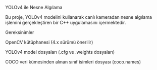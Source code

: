 YOLOv4 ile Nesne Algılama

Bu proje, YOLOv4 modelini kullanarak canlı kameradan nesne algılama işlemini gerçekleştiren bir C++ uygulamasını içermektedir.

Gereksinimler

OpenCV kütüphanesi (4.x sürümü önerilir)

YOLOv4 model dosyaları (.cfg ve .weights dosyaları)

COCO veri kümesinden alınan sınıf isimleri dosyası (coco.names)
